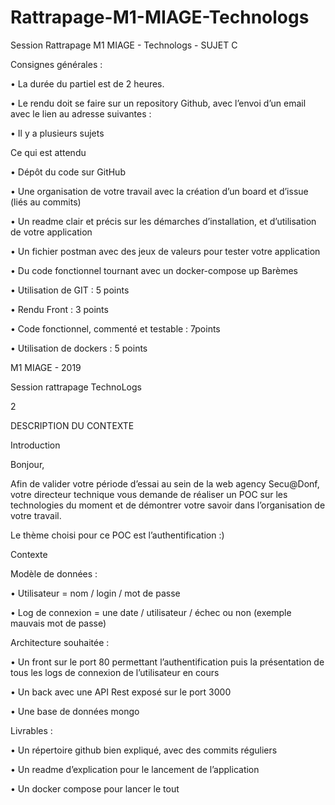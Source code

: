 # Rattrapage-M1-MIAGE-Technologs
Session Rattrapage M1 MIAGE - Technologs - SUJET C


Consignes générales :

• La durée du partiel est de 2 heures.

• Le rendu doit se faire sur un repository Github, avec l’envoi d’un email avec le lien au
adresse suivantes : 

• Il y a plusieurs sujets

Ce qui est attendu

• Dépôt du code sur GitHub

• Une organisation de votre travail avec la création d’un board et d’issue (liés au
commits)

• Un readme clair et précis sur les démarches d’installation, et d’utilisation de votre
application

• Un fichier postman avec des jeux de valeurs pour tester votre application

• Du code fonctionnel tournant avec un docker-compose up
Barèmes

• Utilisation de GIT : 5 points

• Rendu Front : 3 points

• Code fonctionnel, commenté et testable : 7points

• Utilisation de dockers : 5 points

M1 MIAGE - 2019

Session rattrapage TechnoLogs

2

DESCRIPTION DU CONTEXTE

Introduction

Bonjour,

Afin de valider votre période d’essai au sein de la web agency Secu@Donf,
votre directeur technique vous demande de réaliser un POC sur les technologies du moment et de démontrer
votre savoir dans l’organisation de votre travail.

Le thème choisi pour ce POC est l’authentification :)

Contexte

Modèle de données :

• Utilisateur = nom / login / mot de passe

• Log de connexion = une date / utilisateur / échec ou non (exemple mauvais mot de
passe)

Architecture souhaitée :

• Un front sur le port 80 permettant l’authentification puis la présentation de tous les
logs de connexion de l’utilisateur en cours

• Un back avec une API Rest exposé sur le port 3000

• Une base de données mongo

Livrables :

• Un répertoire github bien expliqué, avec des commits réguliers

• Un readme d’explication pour le lancement de l’application

• Un docker compose pour lancer le tout

